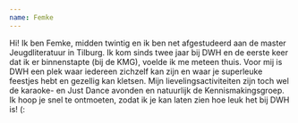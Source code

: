 ```yaml
---
name: Femke
---
```


Hi! Ik ben Femke, midden twintig en ik ben net afgestudeerd aan de master Jeugdliteratuur in Tilburg. Ik kom sinds
twee jaar bij DWH en de eerste keer dat ik er binnenstapte (bij de KMG), voelde ik me meteen thuis. Voor mij
is DWH een plek waar iedereen zichzelf kan zijn en waar je superleuke feestjes hebt en gezellig kan kletsen.
Mijn lievelingsactiviteiten zijn toch wel de karaoke- en Just Dance avonden en natuurlijk de Kennismakingsgroep. Ik
hoop je snel te ontmoeten, zodat ik je kan laten zien hoe leuk het bij DWH is! (:
